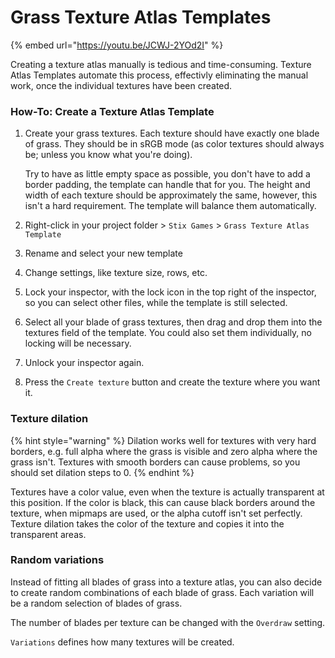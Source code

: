 # Grass Texture Atlas Templates

{% embed url="https://youtu.be/JCWJ-2YOd2I" %}

Creating a texture atlas manually is tedious and time-consuming. Texture Atlas Templates automate this process, effectivly eliminating the manual work, once the individual textures have been created.

### How-To: Create a Texture Atlas Template

1.  Create your grass textures. Each texture should have exactly one blade of grass. They should be in sRGB mode (as color textures should always be; unless you know what you're doing).

    Try to have as little empty space as possible, you don't have to add a border padding, the template can handle that for you. The height and width of each texture should be approximately the same, however, this isn't a hard requirement. The template will balance them automatically.
2. Right-click in your project folder > `Stix Games` > `Grass Texture Atlas Template`
3. Rename and select your new template
4. Change settings, like texture size, rows, etc.
5. Lock your inspector, with the lock icon in the top right of the inspector, so you can select other files, while the template is still selected.
6. Select all your blade of grass textures, then drag and drop them into the textures field of the template. You could also set them individually, no locking will be necessary.
7. Unlock your inspector again.
8. Press the `Create texture` button and create the texture where you want it.

### Texture dilation

{% hint style="warning" %}
Dilation works well for textures with very hard borders, e.g. full alpha where the grass is visible and zero alpha where the grass isn't. Textures with smooth borders can cause problems, so you should set dilation steps to 0.
{% endhint %}

Textures have a color value, even when the texture is actually transparent at this position. If the color is black, this can cause black borders around the texture, when mipmaps are used, or the alpha cutoff isn't set perfectly. Texture dilation takes the color of the texture and copies it into the transparent areas.

### Random variations

Instead of fitting all blades of grass into a texture atlas, you can also decide to create random combinations of each blade of grass. Each variation will be a random selection of blades of grass.

The number of blades per texture can be changed with the `Overdraw` setting.

`Variations` defines how many textures will be created.
